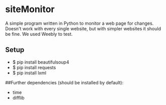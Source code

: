 # siteMonitor
A simple program written in Python to monitor a web page for changes. Doesn't work with every single website, but with simpler websites it should be fine. We used Weebly to test.

## Setup
- $ pip install beautifulsoup4
- $ pip install requests
- $ pip install lxml


##Further dependencies (should be installed by default):
- time
- difflib
